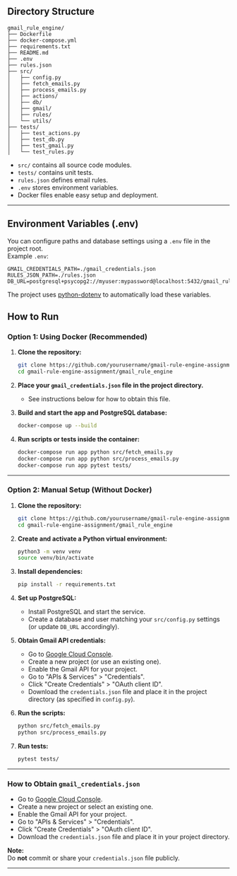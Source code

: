 
## Directory Structure

```
gmail_rule_engine/
├── Dockerfile
├── docker-compose.yml
├── requirements.txt
├── README.md
├── .env
├── rules.json
├── src/
│   ├── config.py
│   ├── fetch_emails.py
│   ├── process_emails.py
│   ├── actions/
│   ├── db/
│   ├── gmail/
│   ├── rules/
│   └── utils/
├── tests/
│   ├── test_actions.py
│   ├── test_db.py
│   ├── test_gmail.py
│   └── test_rules.py
```

- `src/` contains all source code modules.
- `tests/` contains unit tests.
- `rules.json` defines email rules.
- `.env` stores environment variables.
- Docker files enable easy setup and deployment.

---

## Environment Variables (.env)

You can configure paths and database settings using a `.env` file in the project root.  
Example `.env`:

```
GMAIL_CREDENTIALS_PATH=./gmail_credentials.json
RULES_JSON_PATH=./rules.json
DB_URL=postgresql+psycopg2://myuser:mypassword@localhost:5432/gmail_rule_engine
```

The project uses [python-dotenv](https://pypi.org/project/python-dotenv/) to automatically load these variables.


## How to Run

### Option 1: Using Docker (Recommended) 

1. **Clone the repository:**
   ```bash
   git clone https://github.com/yourusername/gmail-rule-engine-assignment.git
   cd gmail-rule-engine-assignment/gmail_rule_engine
   ```

2. **Place your `gmail_credentials.json` file in the project directory.**
   - See instructions below for how to obtain this file.

3. **Build and start the app and PostgreSQL database:**
   ```bash
   docker-compose up --build
   ```

4. **Run scripts or tests inside the container:**
   ```bash
   docker-compose run app python src/fetch_emails.py
   docker-compose run app python src/process_emails.py
   docker-compose run app pytest tests/
   ```

---

### Option 2: Manual Setup (Without Docker)

1. **Clone the repository:**
   ```bash
   git clone https://github.com/yourusername/gmail-rule-engine-assignment.git
   cd gmail-rule-engine-assignment/gmail_rule_engine
   ```

2. **Create and activate a Python virtual environment:**
   ```bash
   python3 -m venv venv
   source venv/bin/activate
   ```

3. **Install dependencies:**
   ```bash
   pip install -r requirements.txt
   ```

4. **Set up PostgreSQL:**
   - Install PostgreSQL and start the service.
   - Create a database and user matching your `src/config.py` settings (or update `DB_URL` accordingly).

5. **Obtain Gmail API credentials:**
   - Go to [Google Cloud Console](https://console.cloud.google.com/).
   - Create a new project (or use an existing one).
   - Enable the Gmail API for your project.
   - Go to "APIs & Services" > "Credentials".
   - Click "Create Credentials" > "OAuth client ID".
   - Download the `credentials.json` file and place it in the project directory (as specified in `config.py`).

6. **Run the scripts:**
   ```bash
   python src/fetch_emails.py
   python src/process_emails.py
   ```

7. **Run tests:**
   ```bash
   pytest tests/
   ```

---

### How to Obtain `gmail_credentials.json`

- Go to [Google Cloud Console](https://console.cloud.google.com/).
- Create a new project or select an existing one.
- Enable the Gmail API for your project.
- Go to "APIs & Services" > "Credentials".
- Click "Create Credentials" > "OAuth client ID".
- Download the `credentials.json` file and place it in your project directory.

**Note:**  
Do **not** commit or share your `credentials.json` file publicly.

---
